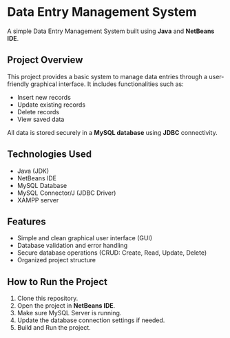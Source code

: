 # Data Entry Management System

A simple Data Entry Management System built using **Java** and **NetBeans IDE**.

## Project Overview
This project provides a basic system to manage data entries through a user-friendly graphical interface. It includes functionalities such as:
- Insert new records
- Update existing records
- Delete records
- View saved data

All data is stored securely in a **MySQL database** using **JDBC** connectivity.

## Technologies Used
- Java (JDK)
- NetBeans IDE
- MySQL Database
- MySQL Connector/J (JDBC Driver)
- XAMPP server

## Features
- Simple and clean graphical user interface (GUI)
- Database validation and error handling
- Secure database operations (CRUD: Create, Read, Update, Delete)
- Organized project structure

## How to Run the Project
1. Clone this repository.
2. Open the project in **NetBeans IDE**.
3. Make sure MySQL Server is running.
4. Update the database connection settings if needed.
5. Build and Run the project.


 
